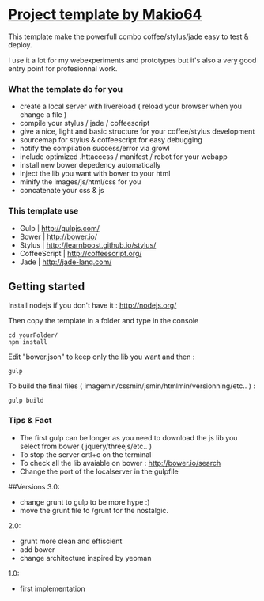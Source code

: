 # [Project template by Makio64](https://github.com/Makio64/Template)

This template make the powerfull combo coffee/stylus/jade easy to test & deploy.

I use it a lot for my webexperiments and prototypes but it's also a very good entry point for profesionnal work.

### What the template do for you
- create a local server with livereload ( reload your browser  when you change a file )
- compile your stylus / jade / coffeescript
- give a nice, light and basic structure for your coffee/stylus development
- sourcemap for stylus & coffeescript for easy debugging
- notify the compilation success/error via growl
- include optimized .httaccess / manifest / robot for your webapp
- install new bower depedency automatically
- inject the lib you want with bower to your html
- minify the images/js/html/css for  you
- concatenate your css & js


### This template use
- Gulp | http://gulpjs.com/
- Bower | http://bower.io/
- Stylus | http://learnboost.github.io/stylus/
- CoffeeScript | http://coffeescript.org/
- Jade | http://jade-lang.com/


## Getting started

Install nodejs if you don't have it : http://nodejs.org/

Then copy the template in a folder and type in the console
```shell
cd yourFolder/
npm install
```

Edit "bower.json" to keep only the lib you want and then :
```shell
gulp
```

To build the final files ( imagemin/cssmin/jsmin/htmlmin/versionning/etc.. ) :
```shell
gulp build
```


### Tips & Fact
- The first gulp can be longer as you need to download the js lib you select from bower ( jquery/threejs/etc.. )
- To stop the server crtl+c on the terminal
- To check all the lib avaiable on bower : http://bower.io/search
- Change the port of the localserver in the gulpfile

##Versions
3.0:
- change grunt to gulp to be more hype :)
- move the grunt file to /grunt for the nostalgic.

2.0:
- grunt more clean and effiscient
- add bower
- change architecture inspired by yeoman

1.0:
- first implementation